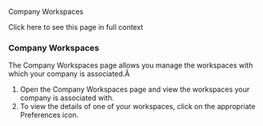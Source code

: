 Company Workspaces

Click here to see this page in full context

###  Company Workspaces

The Company Workspaces page allows you manage the workspaces with which your
company is associated.Â

  1. Open the Company Workspaces page and view the workspaces your company is associated with. 
  2. To view the details of one of your workspaces, click on the appropriate Preferences icon. 

